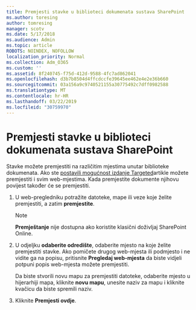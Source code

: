 ```yaml
---
title: Premjesti stavke u biblioteci dokumenata sustava SharePoint
ms.author: toresing
author: tomresing
manager: scotv
ms.date: 5/17/2018
ms.audience: Admin
ms.topic: article
ROBOTS: NOINDEX, NOFOLLOW
localization_priority: Normal
ms.collection: Adm_O365
ms.custom: ''
ms.assetid: 8f240745-f75d-412d-9588-4fc7ad862041
ms.openlocfilehash: d3b7b8504d4ffcdccfe39645ee462e4e2e36b660
ms.sourcegitcommit: 03a156a9c9740521155a30775492c7dff0982588
ms.translationtype: MT
ms.contentlocale: hr-HR
ms.lasthandoff: 03/22/2019
ms.locfileid: "30759970"
---
```

# <a name="move-items-in-a-sharepoint-document-library"></a>Premjesti stavke u biblioteci dokumenata sustava SharePoint

Stavke možete premjestiti na različitim mjestima unutar biblioteke dokumenata. Ako ste [postavili mogućnost izdanje Targeted](https://go.microsoft.com/fwlink/?linkid=622980)artikle možete premjestiti i svim web-mjestima. Kada premjestite dokumente njihovu povijest također će se premjestiti.
  
1. U web-pregledniku potražite datoteke, mape ili veze koje želite premjestiti, a zatim **premjestite**.
    
    > [!NOTE]
    > **Premještanje** nije dostupna ako koristite klasični doživljaj SharePoint Online. 
  
2. U odjeljku **odaberite odredište**, odaberite mjesto na koje želite premjestiti stavke. Ako pomičete drugog web-mjesta ili podmjesto i ne vidite ga na popisu, pritisnite **Pregledaj web-mjesta** da biste vidjeli potpuni popis web-mjesta možete premjestiti. 
    
    Da biste stvorili novu mapu za premjestiti datoteke, odaberite mjesto u hijerarhiji mapa, kliknite **novu mapu**, unesite naziv za mapu i kliknite kvačicu da biste spremili naziv.
    
3. Kliknite **Premjesti ovdje**.
    

